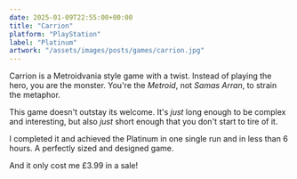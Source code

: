 ```yaml
---
date: 2025-01-09T22:55:00+00:00
title: "Carrion"
platform: "PlayStation"
label: "Platinum"
artwork: "/assets/images/posts/games/carrion.jpg"
---
```


Carrion is a Metroidvania style game with a twist. Instead of playing the hero, you are the monster. You're the *Metroid*, not *Samas Arran*, to strain the metaphor.

This game doesn't outstay its welcome. It's *just* long enough to be complex and interesting, but also *just* short enough that you don't start to tire of it.

I completed it and achieved the Platinum in one single run and in less than 6 hours. A perfectly sized and designed game.

And it only cost me £3.99 in a sale!